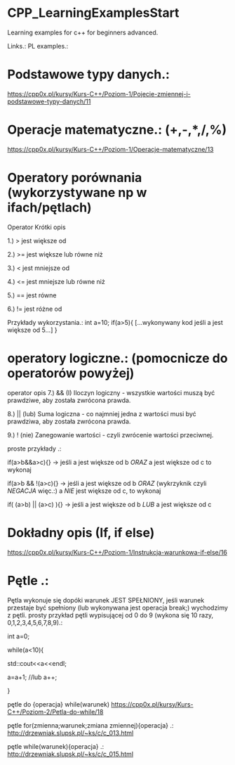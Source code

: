 # CPP_LearningExamplesStart
Learning examples for c++ for beginners advanced. 

Links.:
PL examples.:
# Podstawowe typy danych.:
https://cpp0x.pl/kursy/Kurs-C++/Poziom-1/Pojecie-zmiennej-i-podstawowe-typy-danych/11

# Operacje matematyczne.: (+,-,*,/,%)
https://cpp0x.pl/kursy/Kurs-C++/Poziom-1/Operacje-matematyczne/13

# Operatory porównania (wykorzystywane np w ifach/pętlach)
Operator	  Krótki opis

1.) >	      jest większe od 

2.) >=	    jest większe lub równe niż 

3.) <	      jest mniejsze od 

4.) <=	    jest mniejsze lub równe niż 

5.) ==	    jest równe

6.) !=      jest różne od

Przykłady wykorzystania.:
int a=10;
if(a>5){ [...wykonywany kod jeśli a jest większe od 5...] }

# operatory logiczne.: (pomocnicze do operatorów powyżej)
operator        opis
7.) &&	          (I) Iloczyn logiczny - wszystkie wartości muszą być prawdziwe, aby została zwrócona prawda.

8.) ||	          (lub) Suma logiczna - co najmniej jedna z wartości musi być prawdziwa, aby została zwrócona prawda.

9.) !	            (nie) Zanegowanie wartości - czyli zwrócenie wartości przeciwnej.

proste przykłady .:

if(a>b&&a>c){} -> jeśli a jest większe od b _ORAZ_ a jest większe od c to wykonaj

if(a>b && !(a>c){} -> jeśli a jest większe od b _ORAZ_  (wykrzyknik czyli _NEGACJA_ więc.:) a _NIE_ jest większe od c, to wykonaj

if( (a>b) || (a>c) ){} -> jeśli a jest większe od b _LUB_ a jest większe od c



# Dokładny opis (If, if else)
https://cpp0x.pl/kursy/Kurs-C++/Poziom-1/Instrukcja-warunkowa-if-else/16


# Pętle .: 
Pętla wykonuje się dopóki warunek JEST SPEŁNIONY, jeśli warunek przestaje być spełniony (lub wykonywana jest operacja break;) wychodzimy z pętli.
prosty przykład pętli wypisującej od 0 do 9 (wykona się 10 razy, 0,1,2,3,4,5,6,7,8,9).:

int a=0;

while(a<10){

  std::cout<<a<<endl;
  
  a=a+1; //lub a++;
  
  }

pętle do {operacja} while(warunek)   https://cpp0x.pl/kursy/Kurs-C++/Poziom-2/Petla-do-while/18

pętle for(zmienna;warunek;zmiana zmiennej){operacja}  .: http://drzewniak.slupsk.pl/~ks/c/c_013.html

pętle while(warunek){operacja} .: http://drzewniak.slupsk.pl/~ks/c/c_015.html


